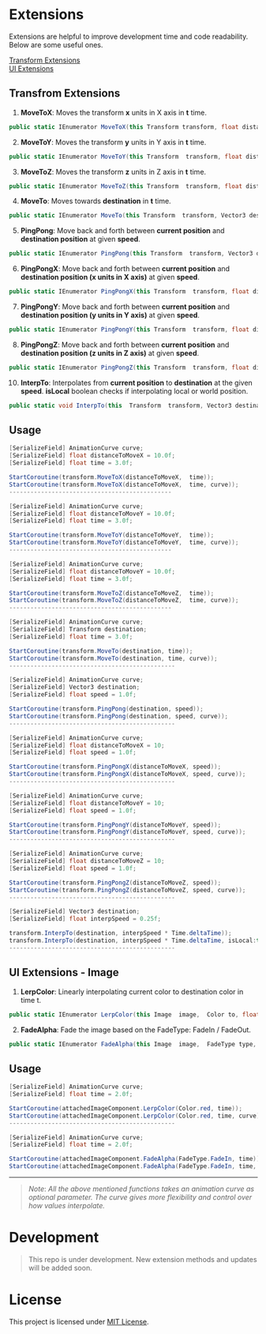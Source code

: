 # Extensions
Extensions are helpful to improve development time and code readability. Below are some useful ones.

[Transform Extensions](https://github.com/Wariar/Extensions/blob/master/Extension%20Methods/TransformExtensions.cs)  
[UI Extensions](https://github.com/Wariar/Extensions/blob/master/Extension%20Methods/UIExtensions.cs)
## Transfrom Extensions

1. **MoveToX**: Moves the transform **x** units in X axis in **t** time. 
 ``` cs
public static IEnumerator MoveToX(this Transform transform, float distanceToMoveinX, float time, AnimationCurve curve = null)
```
2. **MoveToY**: Moves the transform **y** units in Y axis in **t** time. 
 ``` cs
public static IEnumerator MoveToY(this Transform  transform, float distanceToMoveY, float time,  AnimationCurve curve = null)
```
3. **MoveToZ**: Moves the transform **z** units in Z axis in **t** time. 
 ``` cs
public static IEnumerator MoveToZ(this Transform  transform, float distanceToMoveZ, float time,  AnimationCurve curve = null)
```
4. **MoveTo**: Moves towards **destination** in **t** time. 
 ``` cs
public static IEnumerator MoveTo(this Transform  transform, Vector3 destination, float time,  AnimationCurve curve = null)
```
5. **PingPong**: Move back and forth between **current position** and **destination position** at given **speed**.
 ``` cs
public static IEnumerator PingPong(this Transform  transform, Vector3 destination, float speed,  AnimationCurve curve = null)
```
6. **PingPongX**: Move back and forth between **current position** and **destination position (x units in X axis)** at given **speed**.
 ``` cs
public static IEnumerator PingPongX(this Transform  transform, float distanceToMoveX, float speed,  AnimationCurve curve = null)
```
7. **PingPongY**: Move back and forth between **current position** and **destination position (y units in Y axis)** at given **speed**.
 ``` cs
public static IEnumerator PingPongY(this Transform  transform, float distanceToMoveY, float speed,  AnimationCurve curve = null)
```
8. **PingPongZ**: Move back and forth between **current position** and **destination position (z units in Z axis)** at given **speed**.
 ``` cs
public static IEnumerator PingPongZ(this Transform  transform, float distanceToMoveZ, float speed, AnimationCurve  curve = null)
```
10. **InterpTo**: Interpolates from **current position** to **destination** at the given **speed**. **isLocal** boolean checks if interpolating local or world position. 
 ``` cs
public static void InterpTo(this  Transform  transform, Vector3 destination, float interpSpeed, bool isLocal = false)
```

## Usage
```cs
[SerializeField] AnimationCurve curve;
[SerializeField] float distanceToMoveX = 10.0f;
[SerializeField] float time = 3.0f;

StartCoroutine(transform.MoveToX(distanceToMoveX,  time));
StartCoroutine(transform.MoveToX(distanceToMoveX,  time, curve));
----------------------------------------------

[SerializeField] AnimationCurve curve;
[SerializeField] float distanceToMoveY = 10.0f;
[SerializeField] float time = 3.0f;

StartCoroutine(transform.MoveToY(distanceToMoveY,  time));
StartCoroutine(transform.MoveToY(distanceToMoveY,  time, curve));
----------------------------------------------

[SerializeField] AnimationCurve curve;
[SerializeField] float distanceToMoveY = 10.0f;
[SerializeField] float time = 3.0f;

StartCoroutine(transform.MoveToZ(distanceToMoveZ,  time));
StartCoroutine(transform.MoveToZ(distanceToMoveZ,  time, curve));
----------------------------------------------

[SerializeField] AnimationCurve curve;
[SerializeField] Transform destination;
[SerializeField] float time = 3.0f;

StartCoroutine(transform.MoveTo(destination, time));
StartCoroutine(transform.MoveTo(destination, time, curve));
-----------------------------------------------

[SerializeField] AnimationCurve curve;
[SerializeField] Vector3 destination;
[SerializeField] float speed = 1.0f;

StartCoroutine(transform.PingPong(destination, speed));
StartCoroutine(transform.PingPong(destination, speed, curve));
-----------------------------------------------

[SerializeField] AnimationCurve curve;
[SerializeField] float distanceToMoveX = 10;
[SerializeField] float speed = 1.0f;

StartCoroutine(transform.PingPongX(distanceToMoveX, speed));
StartCoroutine(transform.PingPongX(distanceToMoveX, speed, curve));
-----------------------------------------------

[SerializeField] AnimationCurve curve;
[SerializeField] float distanceToMoveY = 10;
[SerializeField] float speed = 1.0f;

StartCoroutine(transform.PingPongY(distanceToMoveY, speed));
StartCoroutine(transform.PingPongY(distanceToMoveY, speed, curve));
-----------------------------------------------

[SerializeField] AnimationCurve curve;
[SerializeField] float distanceToMoveZ = 10;
[SerializeField] float speed = 1.0f;

StartCoroutine(transform.PingPongZ(distanceToMoveZ, speed));
StartCoroutine(transform.PingPongZ(distanceToMoveZ, speed, curve));
-----------------------------------------------

[SerializeField] Vector3 destination;
[SerializeField] float interpSpeed = 0.25f;

transform.InterpTo(destination, interpSpeed * Time.deltaTime));
transform.InterpTo(destination, interpSpeed * Time.deltaTime, isLocal:true));
-----------------------------------------------
``` 

## UI Extensions - Image

1.  **LerpColor**: Linearly interpolating  current color to destination color in time t.
```cs
public static IEnumerator LerpColor(this Image  image,  Color to, float time, AnimationCurve curve  =  null)
```
2.  **FadeAlpha**: Fade the image based on the FadeType:  FadeIn / FadeOut. 
```cs
public static IEnumerator FadeAlpha(this Image  image,  FadeType type, float time, AnimationCurve curve = null)
```

## Usage

```cs
[SerializeField] AnimationCurve curve;
[SerializeField] float time = 2.0f;

StartCoroutine(attachedImageComponent.LerpColor(Color.red, time));
StartCoroutine(attachedImageComponent.LerpColor(Color.red, time, curve));
-----------------------------------------------

[SerializeField] AnimationCurve curve;
[SerializeField] float time = 2.0f;

StartCoroutine(attachedImageComponent.FadeAlpha(FadeType.FadeIn, time));
StartCoroutine(attachedImageComponent.FadeAlpha(FadeType.FadeIn, time, curve));
```
-----------------------------------------------
> *Note*: *All the above mentioned functions takes an animation curve as  optional parameter. The curve gives more flexibility and control over how values interpolate.*

# Development
> This repo is under development. New extension methods and updates will be added soon.

# License
This project is licensed under [MIT License](https://mit-license.org).

